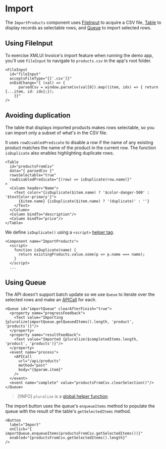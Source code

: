 # Import

The `ImportProducts` component uses [FileInput](/components/FileInput) to acquire a CSV file, [Table](/components/Table) to display records as selectable rows, and [Queue](/components/Queue) to import selected rows.

## Using FileInput

To exercise XMLUI Invoice's import feature when running the demo app, you'll use `FileInput` to navigate to `products.csv` in the app's root folder.

```xmlui
<FileInput
  id="fileInput"
  acceptsFileType="{['.csv']}"
  onDidChange="{ (val) => {
      parsedCsv = window.parseCsv(val[0]).map((item, idx) => { return {...item, id: idx};});
    }}"
/>
```

## Avoiding duplication

The table that displays imported products makes rows selectable, so you can import only a subset of what's in the CSV file.

It uses `rowDisabledPredicate` to disable a row if the name of any existing product matches the name of the product in the current row. The function `isDuplicate` also enables highlighting duplicate rows.


```xmlui /isDuplicate/
<Table
  id="productsFromCsv"
  data="{ parsedCsv }"
  rowsSelectable="true"
  rowDisabledPredicate="{(row) => isDuplicate(row.name)}"
>
  <Column header="Name">
    <Text color="{isDuplicate($item.name) ? '$color-danger-500' : '$textColor-primary'}">
      {$item.name} {isDuplicate($item.name) ? '(duplicate)' : ''}
    </Text>
  </Column>
  <Column bindTo="description"/>
  <Column bindTo="price"/>
</Table>
```

We define `isDuplicate()` using a `<script>` [helper tag](/helper-tags).

```
<Component name="ImportProducts">
  <script>
    function isDuplicate(name) {
      return existingProducts.value.some(p => p.name === name);
    }
  </script>
  ...
```

## Using Queue

The API doesn't support batch update so we use `Queue` to iterate over the selected rows and make an [APICall](/components/APICall) for each.

```xmlui /pluralize/
<Queue id="importQueue" clearAfterFinish="true">
  <property name="progressFeedback">
    <Text value="Importing {pluralize(importQueue.getQueuedItems().length, 'product', 'products')}"/>
  </property>
  <property name="resultFeedback">
    <Text value="Imported {pluralize($completedItems.length, 'product', 'products')}"/>
  </property>
  <event name="process">
    <APICall
      url="/api/products"
      method="post"
      body="{$param.item}"
    />
  </event>
  <event name="complete" value="productsFromCsv.clearSelection()"/>
</Queue>
```

> [!INFO]
> `pluralize` is a [global helper function](/globals#pluralize).

The import button uses the queue's `enqueueItems` method to populate the queue with the result of the table's `getSelectedItems` method.

```xmlui
<Button
  label="Import"
  onClick="{ importQueue.enqueueItems(productsFromCsv.getSelectedItems())}"
  enabled="{productsFromCsv.getSelectedItems().length}"
/>
```

